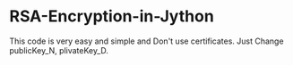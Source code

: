 # RSA-Encryption-in-Jython

This code is very easy and simple and Don't use certificates.
Just Change publicKey_N, plivateKey_D.
